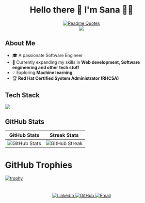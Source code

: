 
<div align="center">

#  Hello there 👋 I'm Sana 🧑‍💻

</div>

<div align="center">
  <a href="https://github.com/piyushsuthar/github-readme-quotes">
    <img src="https://quotes-github-readme.vercel.app/api?type=horizontal&theme=dark" alt="Readme Quotes" />
  </a>
</div>
<div align="center">
   <img src="https://komarev.com/ghpvc/?username=Sanakhansk&color=blue&style=for-the-badge" /> 
</div>


## About Me
- 🎓 A passionate Software Engineer
- 🌱 Currently expanding my skills in **Web development, Software engineering and other tech stuff**
- 💡 Exploring **Machine learning**
- 🏆 **Red Hat Certified System Administrator (RHCSA)**


## Tech Stack                                     
<p align="left">
  <a href="https://skillicons.dev">
    <img src="https://skillicons.dev/icons?i=cpp,js,html,css,react,linux,python" />
  </a>
</p>



 ## GitHub Stats
| GitHub Stats | Streak Stats |
| ------------ | ------------ |
| ![GitHub Stats](https://github-readme-stats.vercel.app/api?username=Sanakhansk&theme=dark&hide_border=false&include_all_commits=false&count_private=false) | ![GitHub Streak](https://nirzak-streak-stats.vercel.app/?user=Sanakhansk&theme=dark&hide_border=false) |





# GitHub Trophies
[![trophy](https://github-profile-trophy.vercel.app/?username=Sanakhansk&title=Stars,MultiLanguage,Commits,Repositories,Experience,PullRequest)](https://github.com/ryo-ma/github-profile-trophy)


#
<div align="center">
<a href="https://www.linkedin.com/in/khansanask">
  <img src="https://img.shields.io/badge/LinkedIn-blue?style=for-the-badge&logo=linkedin" alt="LinkedIn" />
</a>
<a href="https://github.com/Sanakhansk">
  <img src="https://img.shields.io/badge/GitHub-black?style=for-the-badge&logo=github" alt="GitHub" />
</a>
<a href="mailto:your-khansana.ajmer@gmail.com">
  <img src="https://img.shields.io/badge/Email-D14836?style=for-the-badge&logo=gmail&logoColor=white" alt="Email" />
</a>
</div>











